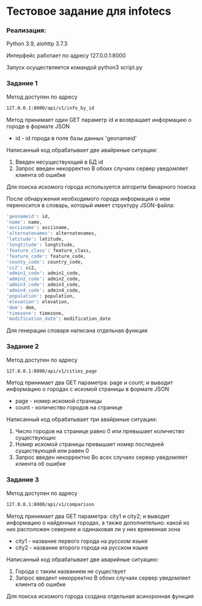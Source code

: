 # Тестовое задание для infotecs

### Реализация:

Python 3.9, aiohttp 3.7.3

Интерфейс работает по адресу 127.0.0.1:8000

Запуск осуществляется командой python3 script.py

### Задание 1

Метод доступен по адресу 
```sh
127.0.0.1:8000/api/v1/info_by_id
```
Метод принимает один GET параметр id и возвращает информацию о городе в формате JSON
 - id -  id города в поле базы данных 'geonameid'
 
Написанный код обрабатывает две авайриные ситуации:
1. Введен несуществующий в БД id
2. Запрос введен некорректно
В обоих случаях сервер уведомляет клиента об ошибке

Для поиска искомого города используется алгоритм бинарного поиска

После обнаружения необходимого города информация о нем переносится в словарь, который имеет структуру JSON-файла:

```sh
'geonameid': id,
'name': name,
'asciiname': asciiname, 
'alternatenames': alternatenames,
'latitude': latitude, 
'longtitude': longtitude,
'feature_class': feature_class, 
'feature_code': feature_code,
'county_code': country_code, 
'cc2': cc2,
'admin1_code': admin1_code, 
'admin2_code': admin2_code,
'admin3_code': admin3_code, 
'admin4_code': admin4_code,
'population': population, 
'elevation': elevation,
'dem': dem, 
'timezone': timezone,
'modification_date': modification_date
```

Для генерации словаря написана отдельная функция

### Задание 2

Метод доступен по адресу 
```sh
127.0.0.1:8000/api/v1/cities_page
```

Метод принимает два GET параметра: page и count; и выводит информацию о городах с искомой страницы в формате JSON
 - page - номер искомой страницы 
 - count - количество городов на странице 
 
Написанный код обрабатывает три авайриные ситуации:
1. Число городов на странице равно 0 или превышает количество существующих
2. Номер искомой страницы превышает номер последней существующей или равен 0
3. Запрос введен некорректно
Во всех случаях сервер уведомляет клиента об ошибке
 
### Задание 3

Метод доступен по адресу 
```sh
127.0.0.1:8000/api/v1/comparison
```

Метод принимает два GET параметра: city1 и city2; и выводит информацию о найденных городах, а также дополнительно: какой из них расположен севернее и одинаковая ли у них временная зона
 - city1 - название первого города на русском языке
 - city2 - название второго города на русском языке 

Написанный код обрабатывает две аварийные ситуацию:
1. Города с таким названием не существует
2. Запрос введент некорректно
В обоих случаях сервер уведомляет клиента об ошибке

Для поиска искомого города создана отдельная асинхронная функция
